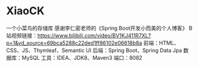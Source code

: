 # XiaoCK
一个小菜鸟的存储库
感谢李仁密老师的《Spring Boot开发小而美的个人博客》
B站视频链接：https://www.bilibili.com/video/BV1KJ411R7XL?p=1&vd_source=69bca5288c22ded1ff86102e06618b8a
前端：HTML、CSS、JS、Thymleaf、Semantic UI
后端：Spring Boot、Spring Data Jpa
数据库：MySQL
工具：IDEA、JDK8、Maven3
端口：8082
